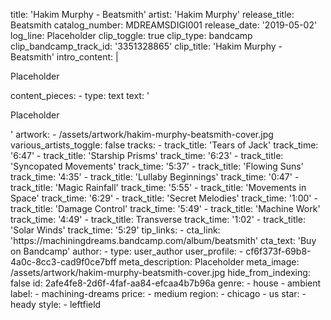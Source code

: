 title: 'Hakim Murphy - Beatsmith'
artist: 'Hakim Murphy'
release_title: Beatsmith
catalog_number: MDREAMSDIGI001
release_date: '2019-05-02'
log_line: Placeholder
clip_toggle: true
clip_type: bandcamp
clip_bandcamp_track_id: '3351328865'
clip_title: 'Hakim Murphy - Beatsmith'
intro_content: |
  <p>Placeholder
  </p>
content_pieces:
  -
    type: text
    text: '<p>Placeholder</p>'
artwork:
  - /assets/artwork/hakim-murphy-beatsmith-cover.jpg
various_artists_toggle: false
tracks:
  -
    track_title: 'Tears of Jack'
    track_time: '6:47'
  -
    track_title: 'Starship Prisms'
    track_time: '6:23'
  -
    track_title: 'Syncopated Movements'
    track_time: '5:37'
  -
    track_title: 'Flowing Suns'
    track_time: '4:35'
  -
    track_title: 'Lullaby Beginnings'
    track_time: '0:47'
  -
    track_title: 'Magic Rainfall'
    track_time: '5:55'
  -
    track_title: 'Movements in Space'
    track_time: '6:29'
  -
    track_title: 'Secret Melodies'
    track_time: '1:00'
  -
    track_title: 'Damage Control'
    track_time: '5:49'
  -
    track_title: 'Machine Work'
    track_time: '4:49'
  -
    track_title: Transverse
    track_time: '1:02'
  -
    track_title: 'Solar Winds'
    track_time: '5:29'
tip_links:
  -
    cta_link: 'https://machiningdreams.bandcamp.com/album/beatsmith'
    cta_text: 'Buy on Bandcamp'
author:
  -
    type: user_author
    user_profile:
      - cf6f373f-69b8-4a0c-8cc3-cad9f0ce7bff
meta_description: Placeholder
meta_image: /assets/artwork/hakim-murphy-beatsmith-cover.jpg
hide_from_indexing: false
id: 2afe4fe8-2d6f-4faf-aa84-efcaa4b7b96a
genre:
  - house
  - ambient
label:
  - machining-dreams
price:
  - medium
region:
  - chicago
  - us
star:
  - heady
style:
  - leftfield
